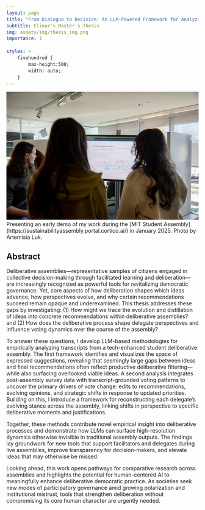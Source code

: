 ```yaml
---
layout: page
title: "From Dialogue to Decision: An LLM-Powered Framework for Analyzing Collective Idea Evolution and Voting Dynamics in Deliberative Assemblies"
subtitle: Elinor's Master's Thesis
img: assets/img/thesis_img.png
importance: 1

styles: >
    fivehundred {
        max-height:500;
        width: auto;
    }
---
```


<div class="row justify-content-sm-center">
    <div class="col-sm-4 mt-3 mt-md-0">
        <img src="/assets/img/thesis_img.png" class="img-fluid rounded z-depth-1 fivehundred" alt="Visualization Clusters" />
    </div>
</div>
<div class="caption">
    Presenting an early demo of my work during the [MIT Student Assembly](https://sustainabilityassembly.portal.cortico.ai/) in January 2025. Photo by Artemisia Luk.
</div>

## Abstract
Deliberative assemblies—representative samples of citizens engaged in collective decision-making through facilitated learning and deliberation—are increasingly recognized as powerful tools for revitalizing democratic governance. Yet, core aspects of how deliberation shapes which ideas advance, how perspectives evolve, and why certain recommendations succeed remain opaque and underexamined. This thesis addresses these gaps by investigating: (1) How might we trace the evolution and distillation of ideas into concrete recommendations within deliberative assemblies? and (2) How does the deliberative process shape delegate perspectives and influence voting dynamics over the course of the assembly?


To answer these questions, I develop LLM-based methodologies for empirically analyzing transcripts from a tech-enhanced student deliberative assembly. The first framework identifies and visualizes the space of expressed suggestions, revealing that seemingly large gaps between ideas and final recommendations often reflect productive deliberative filtering—while also surfacing overlooked viable ideas.
A second analysis integrates post-assembly survey data with transcript-grounded voting patterns to uncover the primary drivers of vote change: edits to recommendations, evolving opinions, and strategic shifts in response to updated priorities. Building on this, I introduce a framework for reconstructing each delegate’s evolving stance across the assembly, linking shifts in perspective to specific deliberative moments and justifications.

Together, these methods contribute novel empirical insight into deliberative processes and demonstrate how LLMs can surface high-resolution dynamics otherwise invisible in traditional assembly outputs. The findings lay groundwork for new tools that support facilitators and delegates during live assemblies, improve transparency for decision-makers, and elevate ideas that may otherwise be missed.

Looking ahead, this work opens pathways for comparative research across assemblies and highlights the potential for human-centered AI to meaningfully enhance deliberative democratic practice. As societies seek new modes of participatory governance amid growing polarization and institutional mistrust, tools that strengthen deliberation without compromising its core human character are urgently needed. 
